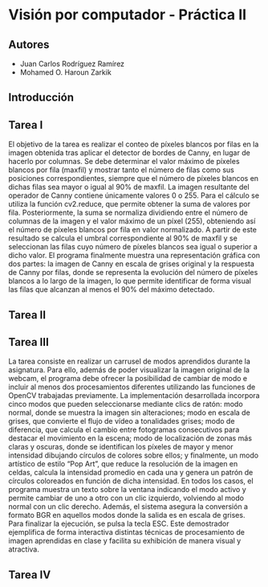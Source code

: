 # Visión por computador - Práctica II
## Autores
 - Juan Carlos Rodríguez Ramírez
 - Mohamed O. Haroun Zarkik

## Introducción

## Tarea I
El objetivo de la tarea es realizar el conteo de píxeles blancos por filas en la imagen obtenida tras aplicar el detector de bordes de Canny, en lugar de hacerlo por columnas. Se debe determinar el valor máximo de píxeles blancos por fila (maxfil) y mostrar tanto el número de filas como sus posiciones correspondientes, siempre que el número de píxeles blancos en dichas filas sea mayor o igual al 90% de maxfil. La imagen resultante del operador de Canny contiene únicamente valores 0 o 255. 
Para el cálculo se utiliza la función cv2.reduce, que permite obtener la suma de valores por fila. Posteriormente, la suma se normaliza dividiendo entre el número de columnas de la imagen y el valor máximo de un píxel (255), obteniendo así el número de píxeles blancos por fila en valor normalizado. A partir de este resultado se calcula el umbral correspondiente al 90% de maxfil y se seleccionan las filas cuyo número de píxeles blancos sea igual o superior a dicho valor. 
El programa finalmente muestra una representación gráfica con dos partes: la imagen de Canny en escala de grises original y la respuesta de Canny por filas, donde se representa la evolución del número de píxeles blancos a lo largo de la imagen, lo que permite identificar de forma visual las filas que alcanzan al menos el 90% del máximo detectado.

## Tarea II


## Tarea III
La tarea consiste en realizar un carrusel de modos aprendidos durante la asignatura. Para ello, además de poder visualizar la imagen original de la webcam, el programa debe ofrecer la posibilidad de cambiar de modo e incluir al menos dos procesamientos diferentes utilizando las funciones de OpenCV trabajadas previamente. La implementación desarrollada incorpora cinco modos que pueden seleccionarse mediante clics de ratón: modo normal, donde se muestra la imagen sin alteraciones; modo en escala de grises, que convierte el flujo de vídeo a tonalidades grises; modo de diferencia, que calcula el cambio entre fotogramas consecutivos para destacar el movimiento en la escena; modo de localización de zonas más claras y oscuras, donde se identifican los píxeles de mayor y menor intensidad dibujando círculos de colores sobre ellos; y finalmente, un modo artístico de estilo “Pop Art”, que reduce la resolución de la imagen en celdas, calcula la intensidad promedio en cada una y genera un patrón de círculos coloreados en función de dicha intensidad. En todos los casos, el programa muestra un texto sobre la ventana indicando el modo activo y permite cambiar de uno a otro con un clic izquierdo, volviendo al modo normal con un clic derecho. Además, el sistema asegura la conversión a formato BGR en aquellos modos donde la salida es en escala de grises. Para finalizar la ejecución, se pulsa la tecla ESC. Este demostrador ejemplifica de forma interactiva distintas técnicas de procesamiento de imagen aprendidas en clase y facilita su exhibición de manera visual y atractiva.

## Tarea IV
